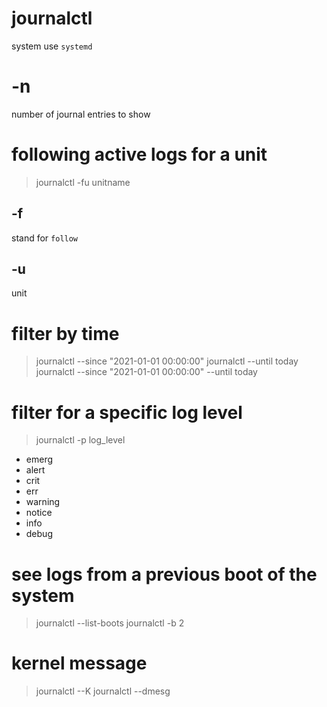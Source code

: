 # journalctl
system use `systemd`

# -n
number of journal entries to show


# following active logs for a unit
> journalctl -fu unitname
## -f
stand for `follow`
## -u
unit

# filter by time
> journalctl --since "2021-01-01 00:00:00"
> journalctl --until today
> journalctl --since "2021-01-01 00:00:00" --until today

# filter for a specific log level
> journalctl -p log_level
- emerg
- alert
- crit
- err
- warning
- notice
- info
- debug

# see logs from a previous boot of the system
> journalctl --list-boots
> journalctl -b 2

# kernel message
> journalctl --K
> journalctl --dmesg
